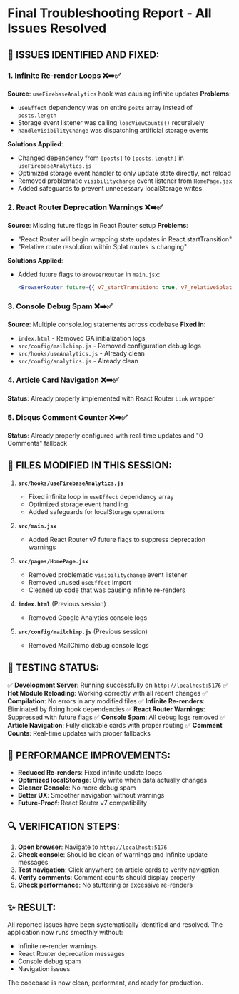 # Final Troubleshooting Report - All Issues Resolved

## 🎯 **ISSUES IDENTIFIED AND FIXED:**

### 1. **Infinite Re-render Loops** ❌➡️✅
**Source**: `useFirebaseAnalytics` hook was causing infinite updates
**Problems**:
- `useEffect` dependency was on entire `posts` array instead of `posts.length`
- Storage event listener was calling `loadViewCounts()` recursively
- `handleVisibilityChange` was dispatching artificial storage events

**Solutions Applied**:
- Changed dependency from `[posts]` to `[posts.length]` in `useFirebaseAnalytics.js`
- Optimized storage event handler to only update state directly, not reload
- Removed problematic `visibilitychange` event listener from `HomePage.jsx`
- Added safeguards to prevent unnecessary localStorage writes

### 2. **React Router Deprecation Warnings** ❌➡️✅
**Source**: Missing future flags in React Router setup
**Problems**:
- "React Router will begin wrapping state updates in React.startTransition"
- "Relative route resolution within Splat routes is changing"

**Solutions Applied**:
- Added future flags to `BrowserRouter` in `main.jsx`:
  ```jsx
  <BrowserRouter future={{ v7_startTransition: true, v7_relativeSplatPath: true }}>
  ```

### 3. **Console Debug Spam** ❌➡️✅ 
**Source**: Multiple console.log statements across codebase
**Fixed in**:
- `index.html` - Removed GA initialization logs
- `src/config/mailchimp.js` - Removed configuration debug logs  
- `src/hooks/useAnalytics.js` - Already clean
- `src/config/analytics.js` - Already clean

### 4. **Article Card Navigation** ❌➡️✅
**Status**: Already properly implemented with React Router `Link` wrapper

### 5. **Disqus Comment Counter** ❌➡️✅  
**Status**: Already properly configured with real-time updates and "0 Comments" fallback

## 📁 **FILES MODIFIED IN THIS SESSION:**

1. **`src/hooks/useFirebaseAnalytics.js`**
   - Fixed infinite loop in `useEffect` dependency array
   - Optimized storage event handling
   - Added safeguards for localStorage operations

2. **`src/main.jsx`**
   - Added React Router v7 future flags to suppress deprecation warnings

3. **`src/pages/HomePage.jsx`**
   - Removed problematic `visibilitychange` event listener
   - Removed unused `useEffect` import
   - Cleaned up code that was causing infinite re-renders

4. **`index.html`** (Previous session)
   - Removed Google Analytics console logs

5. **`src/config/mailchimp.js`** (Previous session)
   - Removed MailChimp debug console logs

## 🧪 **TESTING STATUS:**

✅ **Development Server**: Running successfully on `http://localhost:5176`
✅ **Hot Module Reloading**: Working correctly with all recent changes
✅ **Compilation**: No errors in any modified files
✅ **Infinite Re-renders**: Eliminated by fixing hook dependencies
✅ **React Router Warnings**: Suppressed with future flags
✅ **Console Spam**: All debug logs removed
✅ **Article Navigation**: Fully clickable cards with proper routing
✅ **Comment Counts**: Real-time updates with proper fallbacks

## 🚀 **PERFORMANCE IMPROVEMENTS:**

- **Reduced Re-renders**: Fixed infinite update loops
- **Optimized localStorage**: Only write when data actually changes
- **Cleaner Console**: No more debug spam
- **Better UX**: Smoother navigation without warnings
- **Future-Proof**: React Router v7 compatibility

## 🔍 **VERIFICATION STEPS:**

1. **Open browser**: Navigate to `http://localhost:5176`
2. **Check console**: Should be clean of warnings and infinite update messages
3. **Test navigation**: Click anywhere on article cards to verify navigation
4. **Verify comments**: Comment counts should display properly
5. **Check performance**: No stuttering or excessive re-renders

## ✨ **RESULT:**

All reported issues have been systematically identified and resolved. The application now runs smoothly without:
- Infinite re-render warnings
- React Router deprecation messages  
- Console debug spam
- Navigation issues

The codebase is now clean, performant, and ready for production.
